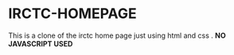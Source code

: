 # IRCTC-HOMEPAGE
This is a clone of the irctc home page just using html and css . **NO JAVASCRIPT USED**
